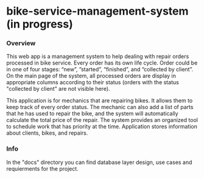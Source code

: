 # bike-service-management-system (in progress)
### Overview
This web app is a management system to help dealing with repair orders processed in bike service.
Every order has its own life cycle. Order could be in one of four stages: “new”, ”started”, “finished”, and “collected by client”.
On the main page of the system, all processed orders are display in appropriate columns according to their status 
(orders with the status "collected by client" are not visible here).

This application is for mechanics that are repairing bikes. It allows them to keep track of every order status.
The mechanic can also add a list of parts that he has used to repair the bike, and the system will automatically calculate the total price of the repair.
The system provides an organized tool to schedule work that has priority at the time. Application stores information about clients, bikes, and repairs.

### Info
In the "docs" directory you can find database layer design, use cases and requierments for the project.
